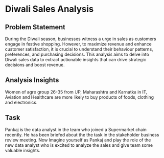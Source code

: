 # Diwali Sales Analysis

## Problem Statement
During the Diwali season, businesses witness a urge in sales as customers engage in festive shopping. However, to maximize revenue and enhance customer satisfaction, it is crucial to understand their behaviour patterns, preferences, and purchasing decisions. This analysis aims to delve into Diwali sales data to extract actionable insights that can drive strategic decisions and boost revenue.

## Analysis Insights

Women of agre group 26-35 from UP, Maharashtra and Karnatka in IT, Aviation and Healthcare are more likely to buy products of foods, clothing and electronics.

## Task

Pankaj is the data analyst in the team who joined a Supermarket chain recently. He has been briefed about the the task in the stakeholder business review meeting. Now Imagine yourself as Pankaj and play the role of the new data analyst who is excited to analyze the sales and give team some valuable insights.

